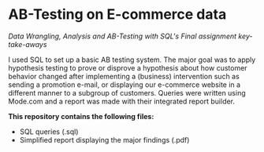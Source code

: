 # AB-Testing on E-commerce data
*Data Wrangling, Analysis and AB-Testing with SQL's Final assignment key-take-aways*

I used SQL to set up a basic AB testing system. 
The major goal was to apply hypothesis testing to prove or disprove a hypothesis about how customer behavior changed after implementing a (business) intervention such as sending a promotion e-mail, or displaying our e-commerce website in a different manner to a subgroup of customers. Queries were written using Mode.com and a report was made with their integrated report builder. 

**This repository contains the following files:**
- SQL queries (.sql)
- Simplified report displaying the major findings (.pdf)
